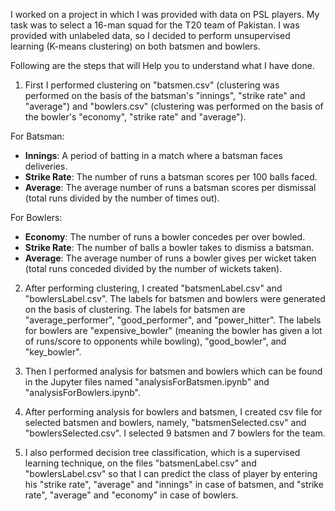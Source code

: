 I worked on a project in which I was provided with data on PSL players. My task was to select a 16-man squad for the T20 team of Pakistan. I was provided with unlabeled data, so I decided to perform unsupervised learning (K-means clustering) on both batsmen and bowlers.

Following are the steps that will Help you to understand what I have done.

1) First I performed clustering on "batsmen.csv" (clustering was performed on the basis of the batsman's "innings", "strike rate" and "average") and "bowlers.csv" (clustering was performed on the basis of the bowler's "economy", "strike rate" and "average").

For Batsman:
   - **Innings**: A period of batting in a match where a batsman faces deliveries.
   - **Strike Rate**: The number of runs a batsman scores per 100 balls faced.
   - **Average**: The average number of runs a batsman scores per dismissal (total runs divided by the number of times out).

For Bowlers:  
   - **Economy**: The number of runs a bowler concedes per over bowled.
   - **Strike Rate**: The number of balls a bowler takes to dismiss a batsman.
   - **Average**: The average number of runs a bowler gives per wicket taken (total runs conceded divided by the number of wickets taken).

2) After performing clustering, I created "batsmenLabel.csv" and "bowlersLabel.csv". The labels for batsmen and bowlers were generated on the basis of clustering. The labels for batsmen are "average_performer",     "good_performer", and "power_hitter". The labels for bowlers are "expensive_bowler" (meaning the bowler has given a lot of runs/score to opponents while bowling), "good_bowler", and "key_bowler".


3) Then I performed analysis for batsmen and bowlers which can be found in the Jupyter files named "analysisForBatsmen.ipynb" and "analysisForBowlers.ipynb".


4) After performing analysis for bowlers and batsmen, I created csv file for selected batsmen and bowlers, namely, "batsmenSelected.csv" and "bowlersSelected.csv". I selected 9 batsmen and 7 bowlers for the team.


5) I also performed decision tree classification, which is a supervised learning technique, on the files "batsmenLabel.csv" and "bowlersLabel.csv" so that I can predict the class of player by entering his "strike rate", "average" and "innings" in case of batsmen, and "strike rate", "average" and "economy" in case of bowlers.
